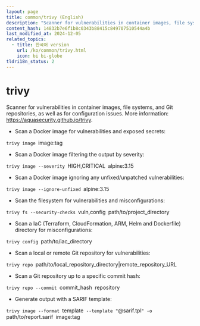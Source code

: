```yaml
---
layout: page
title: common/trivy (English)
description: "Scanner for vulnerabilities in container images, file systems, and Git repositories, as well as for configuration issues."
content_hash: 14832b7e6f1b8c0343b88415c849707510544a4b
last_modified_at: 2024-12-05
related_topics:
  - title: 한국어 version
    url: /ko/common/trivy.html
    icon: bi bi-globe
tldri18n_status: 2
---
```

# trivy

Scanner for vulnerabilities in container images, file systems, and Git repositories, as well as for configuration issues.
More information: <https://aquasecurity.github.io/trivy>.

- Scan a Docker image for vulnerabilities and exposed secrets:

`trivy image `<span class="tldr-var badge badge-pill bg-dark-lm bg-white-dm text-white-lm text-dark-dm font-weight-bold">image:tag</span>

- Scan a Docker image filtering the output by severity:

`trivy image --severity `<span class="tldr-var badge badge-pill bg-dark-lm bg-white-dm text-white-lm text-dark-dm font-weight-bold">HIGH,CRITICAL</span>` `<span class="tldr-var badge badge-pill bg-dark-lm bg-white-dm text-white-lm text-dark-dm font-weight-bold">alpine:3.15</span>

- Scan a Docker image ignoring any unfixed/unpatched vulnerabilities:

`trivy image --ignore-unfixed `<span class="tldr-var badge badge-pill bg-dark-lm bg-white-dm text-white-lm text-dark-dm font-weight-bold">alpine:3.15</span>

- Scan the filesystem for vulnerabilities and misconfigurations:

`trivy fs --security-checks `<span class="tldr-var badge badge-pill bg-dark-lm bg-white-dm text-white-lm text-dark-dm font-weight-bold">vuln,config</span>` `<span class="tldr-var badge badge-pill bg-dark-lm bg-white-dm text-white-lm text-dark-dm font-weight-bold">path/to/project_directory</span>

- Scan a IaC (Terraform, CloudFormation, ARM, Helm and Dockerfile) directory for misconfigurations:

`trivy config `<span class="tldr-var badge badge-pill bg-dark-lm bg-white-dm text-white-lm text-dark-dm font-weight-bold">path/to/iac_directory</span>

- Scan a local or remote Git repository for vulnerabilities:

`trivy repo `<span class="tldr-var badge badge-pill bg-dark-lm bg-white-dm text-white-lm text-dark-dm font-weight-bold">path/to/local_repository_directory|remote_repository_URL</span>

- Scan a Git repository up to a specific commit hash:

`trivy repo --commit `<span class="tldr-var badge badge-pill bg-dark-lm bg-white-dm text-white-lm text-dark-dm font-weight-bold">commit_hash</span>` `<span class="tldr-var badge badge-pill bg-dark-lm bg-white-dm text-white-lm text-dark-dm font-weight-bold">repository</span>

- Generate output with a SARIF template:

`trivy image --format `<span class="tldr-var badge badge-pill bg-dark-lm bg-white-dm text-white-lm text-dark-dm font-weight-bold">template</span>` --template "`<span class="tldr-var badge badge-pill bg-dark-lm bg-white-dm text-white-lm text-dark-dm font-weight-bold">@sarif.tpl</span>`" -o `<span class="tldr-var badge badge-pill bg-dark-lm bg-white-dm text-white-lm text-dark-dm font-weight-bold">path/to/report.sarif</span>` `<span class="tldr-var badge badge-pill bg-dark-lm bg-white-dm text-white-lm text-dark-dm font-weight-bold">image:tag</span>
